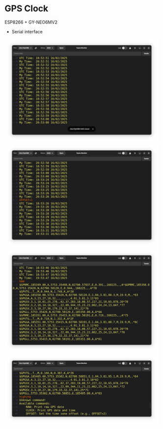# GPS Clock

ESP8266 + GY-NEO6MV2

- Serial interface

![](img/Screenshot%20from%202025-02-16%2020-53-10.png)
![](img/Screenshot%20from%202025-02-16%2020-53-40.png)
![](img/Screenshot%20from%202025-02-16%2020-54-00.png)
![](img/Screenshot%20from%202025-02-16%2020-54-29.png)
